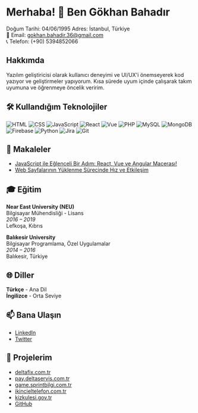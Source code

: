 # Merhaba! 👋 Ben Gökhan Bahadır

Doğum Tarihi: 04/06/1995
Adres: İstanbul, Türkiye  
📧 Email: [gokhan.bahadir.36@gmail.com](mailto:gokhan.bahadir.36@gmail.com)  
📞 Telefon: (+90) 5394852066  

## Hakkımda
Yazılım geliştiricisi olarak kullanıcı deneyimi ve UI/UX'i önemseyerek kod yazıyor ve geliştirmeler yapıyorum. Kısa sürede uyum içinde çalışarak takım uyumuna ve öğrenmeye öncelik veririm.

## 🛠️ Kullandığım Teknolojiler
![HTML](https://img.shields.io/badge/-HTML-333333?style=flat&logo=html5)
![CSS](https://img.shields.io/badge/-CSS-333333?style=flat&logo=css3)
![JavaScript](https://img.shields.io/badge/-JavaScript-333333?style=flat&logo=javascript)
![React](https://img.shields.io/badge/-React-333333?style=flat&logo=react)
![Vue](https://img.shields.io/badge/-Vue-333333?style=flat&logo=vuedotjs)
![PHP](https://img.shields.io/badge/-PHP-333333?style=flat&logo=php)
![MySQL](https://img.shields.io/badge/-MySQL-333333?style=flat&logo=mysql)
![MongoDB](https://img.shields.io/badge/-MongoDB-333333?style=flat&logo=mongodb)
![Firebase](https://img.shields.io/badge/-Firebase-333333?style=flat&logo=firebase)
![Python](https://img.shields.io/badge/-Python-333333?style=flat&logo=python)
![Jira](https://img.shields.io/badge/-Jira-333333?style=flat&logo=jira)
![Git](https://img.shields.io/badge/-Git-333333?style=flat&logo=git)

## 🌟 Makaleler

- [JavaScript ile Eğlenceli Bir Adım: React, Vue ve Angular Macerası!](https://medium.com/@camper274/javascript-ile-e%C4%9Flenceli-bir-ad%C4%B1m-react-vue-ve-angular-maceras%C4%B1-0402ed1b0a65)
- [Web Sayfalarının Yüklenme Sürecinde Hız ve Etkileşim](https://medium.com/@camper274/web-sayfalar%C4%B1n%C4%B1n-y%C3%BCklenme-s%C3%BCrecinde-h%C4%B1z-ve-etkile%C5%9Fim-window-onload-vs-document-ready-f07b00b39d9b)

## 🎓 Eğitim

**Near East University (NEU)**  
Bilgisayar Mühendisliği - Lisans  
*2016 – 2019*  
Lefkoşa, Kıbrıs  

**Balıkesir University**  
Bilgisayar Programlama, Özel Uygulamalar  
*2014 – 2016*  
Balıkesir, Türkiye  

## 🌐 Diller
**Türkçe** - Ana Dil  
**İngilizce** - Orta Seviye  

## 📫 Bana Ulaşın
- [LinkedIn](https://www.linkedin.com/in/gokhan-bahadir)
- [Twitter](https://twitter.com/camper274)

## 🔗 Projelerim
- [deltafix.com.tr](https://deltafix.com.tr)
- [pay.deltaservis.com.tr](https://pay.deltaservis.com.tr)
- [game.sprintbilgi.com.tr](https://game.sprintbilgi.com.tr)
- [ikincieltelefon.com.tr](https://ikincieltelefon.com.tr)
- [kizkulesi.gov.tr](https://kizkulesi.gov.tr)
- [GitHub](https://github.com/camper274)
